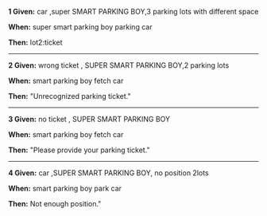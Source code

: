 
**1 Given:**  car ,super SMART PARKING BOY,3 parking lots with different space

**When:** super smart parking boy parking  car

**Then:**  lot2:ticket

---
**2 Given:**  wrong ticket , SUPER SMART PARKING BOY,2 parking lots

**When:** smart parking boy fetch  car

**Then:**  "Unrecognized parking ticket."

---
**3 Given:**  no ticket , SUPER SMART PARKING BOY

**When:** smart parking boy fetch  car

**Then:**  "Please provide your parking ticket."

---
**4 Given:**  car ,SUPER SMART PARKING BOY, no position 2lots

**When:** smart parking boy park car

**Then:**  Not enough position."